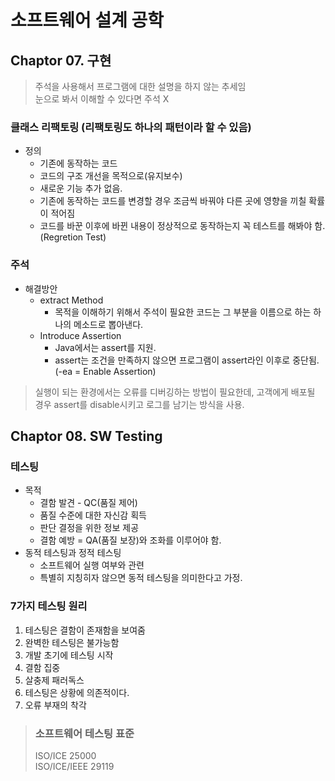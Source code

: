 # 소프트웨어 설계 공학
## Chaptor 07. 구현


> 주석을 사용해서 프로그램에 대한 설명을 하지 않는 추세임  
> 눈으로 봐서 이해할 수 있다면 주석 X

### 클래스 리팩토링 (리팩토링도 하나의 패턴이라 할 수 있음)
- 정의
  - 기존에 동작하는 코드
  - 코드의 구조 개선을 목적으로(유지보수)
  - 새로운 기능 추가 없음.
  - 기존에 동작하는 코드를 변경할 경우 조금씩 바꿔야 다른 곳에 영향을 끼칠 확률이 적어짐
  - 코드를 바꾼 이후에 바뀐 내용이 정상적으로 동작하는지 꼭 테스트를 해봐야 함.(Regretion Test)

### 주석
- 해결방안
  - extract Method
    - 목적을 이해하기 위해서 주석이 필요한 코드는 그 부분을 이름으로 하는 하나의 메소드로 뽑아낸다.
  - Introduce Assertion
    - Java에서는 assert를 지원.
    - assert는 조건을 만족하지 않으면 프로그램이 assert라인 이후로 중단됨.(-ea = Enable Assertion)


> 실행이 되는 환경에서는 오류를 디버깅하는 방법이 필요한데, 고객에게 배포될 경우 assert를 disable시키고 로그를 남기는 방식을 사용.

## Chaptor 08. SW Testing


### 테스팅
- 목적
  - 결함 발견 - QC(품질 제어)
  - 품질 수준에 대한 자신감 획득
  - 판단 결정을 위한 정보 제공
  - 결함 예방 = QA(품질 보장)와 조화를 이루어야 함.
- 동적 테스팅과 정적 테스팅
  - 소프트웨어 실행 여부와 관련
  - 특별히 지칭히자 않으면 동적 테스팅을 의미한다고 가정.

### 7가지 테스팅 원리
1. 테스팅은 결함이 존재함을 보여줌
2. 완벽한 테스팅은 불가능함
3. 개발 초기에 테스팅 시작
4. 결함 집중
5. 살충제 패러독스
6. 테스팅은 상황에 의존적이다.
7. 오류 부재의 착각


> ### 소프트웨어 테스팅 표준
> ISO/ICE 25000  
> ISO/ICE/IEEE 29119

